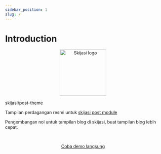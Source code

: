 ```yaml
---
sidebar_position: 1
slug: /
---
```


# Introduction

<p align="center">
  <a href="https://skijasi-docs.nadzorservera.co.id/">
    <img src="img/skijasi-module-logo.png" width="150px" alt="Skijasi logo" />  
  </a>
  <p>skijasi/post-theme</p>
</p>

<p align="left">Tampilan perdagangan resmi untuk <a href="https://github.com/nadzorservera-indonesia/skijasi-post-module">skijasi post module</a></p>
<p align="left">Pengembangan nol untuk tampilan blog di skijasi, buat tampilan blog lebih cepat.</p>
<br />

<p align="center">
  <p align="center"><a href="https://skijasi-demo.nadzorservera.co.id/post" target="_blank">Coba demo langsung</a></p>
</p>
